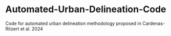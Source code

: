 # Automated-Urban-Delineation-Code
Code for automated urban delineation methodology proposed in Cardenas-Ritzert et al. 2024
